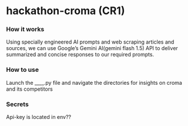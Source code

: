# hackathon-croma (CR1)

### How it works
Using specially engineered AI prompts and web scraping articles and sources, we can use  Google’s Gemini AI(gemini flash 1.5) API to deliver summarized and concise responses to our required prompts. 

### How to use
Launch the ____.py file and navigate the directories for insights on croma and its competitors

### Secrets
Api-key is located in env??



